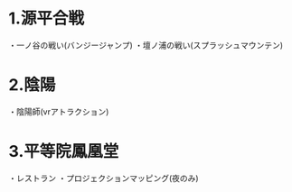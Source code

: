 # 1.源平合戦
・一ノ谷の戦い(バンジージャンプ)
・壇ノ浦の戦い(スプラッシュマウンテン)
# 2.陰陽
・陰陽師(vrアトラクション)
# 3.平等院鳳凰堂
・レストラン
・プロジェクションマッピング(夜のみ)
